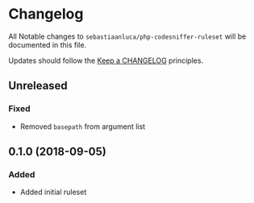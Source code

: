 # Changelog

All Notable changes to `sebastiaanluca/php-codesniffer-ruleset` will be documented in this file.

Updates should follow the [Keep a CHANGELOG](http://keepachangelog.com/) principles.

## Unreleased

### Fixed

- Removed `basepath` from argument list

## 0.1.0 (2018-09-05)

### Added

- Added initial ruleset

